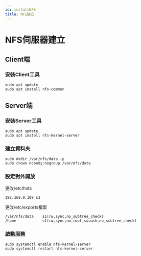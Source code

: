 ```yaml
---
id: installNFS
title: NFS建立
---
```


# NFS伺服器建立
## Client端
### 安裝Client工具
```
sudo apt update
sudo apt install nfs-common
```
## Server端
### 安裝Server工具
```
sudo apt update
sudo apt install nfs-kernel-server
```
### 建立資料夾
```
sudo mkdir /var/nfs/data -p
sudo chown nobody:nogroup /var/nfs/data
```
### 設定對外開放
更改/etc/hots
```
192.168.0.108 s1
```

更改/etc/exports檔案
```
/var/nfs/data    s1(rw,sync,no_subtree_check)
/home            s1(rw,sync,no_root_squash,no_subtree_check)
```
### 啟動服務
```
sudo systemctl enable nfs-kernel-server
sudo systemctl restart nfs-kernel-server
```